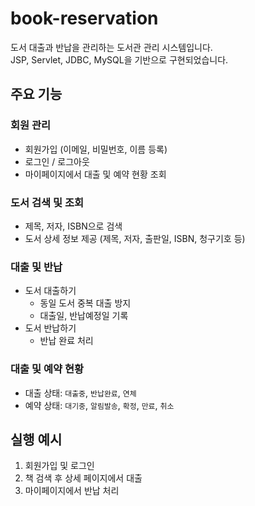 # book-reservation

도서 대출과 반납을 관리하는 도서관 관리 시스템입니다.  
JSP, Servlet, JDBC, MySQL을 기반으로 구현되었습니다.  

## 주요 기능

### 회원 관리
- 회원가입 (이메일, 비밀번호, 이름 등록)
- 로그인 / 로그아웃
- 마이페이지에서 대출 및 예약 현황 조회

### 도서 검색 및 조회
- 제목, 저자, ISBN으로 검색
- 도서 상세 정보 제공 (제목, 저자, 출판일, ISBN, 청구기호 등)

### 대출 및 반납
- 도서 대출하기
  - 동일 도서 중복 대출 방지
  - 대출일, 반납예정일 기록
- 도서 반납하기
  - 반납 완료 처리

### 대출 및 예약 현황
- 대출 상태: `대출중`, `반납완료`, `연체`
- 예약 상태: `대기중`, `알림발송`, `확정`, `만료`, `취소`

## 실행 예시
1. 회원가입 및 로그인
2. 책 검색 후 상세 페이지에서 대출
3. 마이페이지에서 반납 처리
